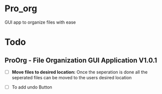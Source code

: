 # Pro_org
GUI app to organize files with ease 

# Todo

## ProOrg - File Organization GUI Application V1.0.1

- [ ] **Move files to desired location:** Once the seperation is done all the seperated files can be moved to the users desired location 
- [ ]  To add undo Button

